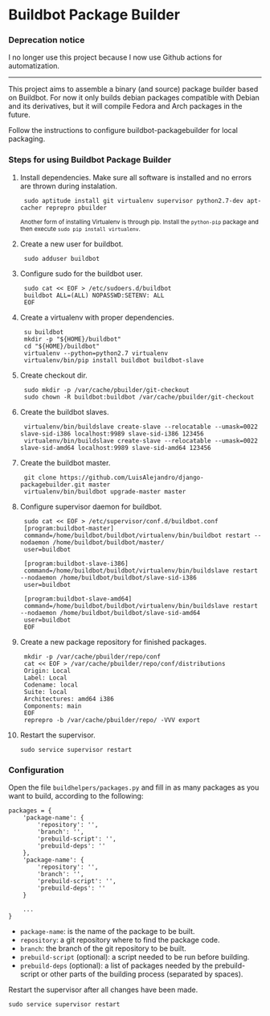 Buildbot Package Builder
======================

### Deprecation notice

I no longer use this project because I now use Github actions for automatization.

-----

This project aims to assemble a binary (and source) package builder based on Buildbot. For now it only builds debian packages compatible with Debian and its derivatives, but it will compile Fedora and Arch packages in the future.

Follow the instructions to configure buildbot-packagebuilder for local packaging.

### Steps for using Buildbot Package Builder

1. Install dependencies. Make sure all software is installed and no errors are thrown during instalation.

        sudo aptitude install git virtualenv supervisor python2.7-dev apt-cacher reprepro pbuilder

    <sub>Another form of installing Virtualenv is through pip. Install the ``python-pip`` package and then execute ``sudo pip install virtualenv``.</sub>

2. Create a new user for buildbot.

        sudo adduser buildbot

3. Configure sudo for the buildbot user.

        sudo cat << EOF > /etc/sudoers.d/buildbot
        buildbot ALL=(ALL) NOPASSWD:SETENV: ALL
        EOF

4. Create a virtualenv with proper dependencies.

        su buildbot
        mkdir -p "${HOME}/buildbot"
        cd "${HOME}/buildbot"
        virtualenv --python=python2.7 virtualenv
        virtualenv/bin/pip install buildbot buildbot-slave

5. Create checkout dir.

        sudo mkdir -p /var/cache/pbuilder/git-checkout
        sudo chown -R buildbot:buildbot /var/cache/pbuilder/git-checkout

6. Create the buildbot slaves.

        virtualenv/bin/buildslave create-slave --relocatable --umask=0022 slave-sid-i386 localhost:9989 slave-sid-i386 123456
        virtualenv/bin/buildslave create-slave --relocatable --umask=0022 slave-sid-amd64 localhost:9989 slave-sid-amd64 123456

7. Create the buildbot master.

        git clone https://github.com/LuisAlejandro/django-packagebuilder.git master
        virtualenv/bin/buildbot upgrade-master master

8. Configure supervisor daemon for buildbot.

        sudo cat << EOF > /etc/supervisor/conf.d/buildbot.conf
        [program:buildbot-master]
        command=/home/buildbot/buildbot/virtualenv/bin/buildbot restart --nodaemon /home/buildbot/buildbot/master/
        user=buildbot

        [program:buildbot-slave-i386]
        command=/home/buildbot/buildbot/virtualenv/bin/buildslave restart --nodaemon /home/buildbot/buildbot/slave-sid-i386
        user=buildbot

        [program:buildbot-slave-amd64]
        command=/home/buildbot/buildbot/virtualenv/bin/buildslave restart --nodaemon /home/buildbot/buildbot/slave-sid-amd64
        user=buildbot
        EOF

9. Create a new package repository for finished packages.

        mkdir -p /var/cache/pbuilder/repo/conf
        cat << EOF > /var/cache/pbuilder/repo/conf/distributions
        Origin: Local
        Label: Local
        Codename: local
        Suite: local
        Architectures: amd64 i386
        Components: main
        EOF
        reprepro -b /var/cache/pbuilder/repo/ -VVV export

10. Restart the supervisor.

        sudo service supervisor restart


### Configuration

Open the file ``buildhelpers/packages.py`` and fill in as many packages as you want to build, according to the following:

    packages = {
        'package-name': {
            'repository': '',
            'branch': '',
            'prebuild-script': '',
            'prebuild-deps': ''
        },
        'package-name': {
            'repository': '',
            'branch': '',
            'prebuild-script': '',
            'prebuild-deps': ''
        }

        ...
    }

* ``package-name``: is the name of the package to be built.
* ``repository``: a git repository where to find the package code.
* ``branch``: the branch of the git repository to be built.
* ``prebuild-script`` (optional): a script needed to be run before building.
* ``prebuild-deps`` (optional): a list of packages needed by the prebuild-script or other parts of the building process (separated by spaces).

Restart the supervisor after all changes have been made.

    sudo service supervisor restart
